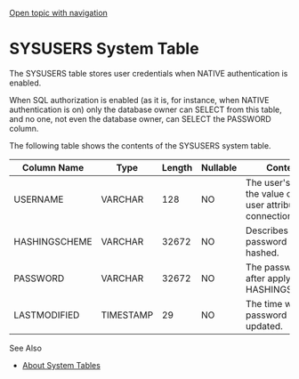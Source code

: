 [Open topic with navigation](../../../index.html#Shared/SQLReference/SystemTables/SysUsers.html)

<a href="" id="SystemTables.SysUsers"></a>[]()SYSUSERS System Table
===================================================================

The <span class="CodeFont">SYSUSERS</span> table stores user credentials when <span class="CodeFont">NATIVE</span> authentication is enabled.

When SQL authorization is enabled (as it is, for instance, when <span class="CodeFont">NATIVE</span> authentication is on) only the database owner can <span class="CodeFont">SELECT</span> from this table, and no one, not even the database owner, can <span class="CodeFont">SELECT</span> the <span class="CodeFont">PASSWORD</span> column.

The following table shows the contents of the <span class="CodeFont">SYSUSERS</span> system table.

| Column Name   | Type      | Length | Nullable | Contents                                                                     |
|---------------|-----------|--------|----------|------------------------------------------------------------------------------|
| USERNAME      | VARCHAR   | 128    | NO       | The user's name, the value of the user attribute on a connection URL.        |
| HASHINGSCHEME | VARCHAR   | 32672  | NO       | Describes how the password is hashed.                                        |
| PASSWORD      | VARCHAR   | 32672  | NO       | The password after applying the <span class="CodeFont">HASHINGSCHEME</span>. |
| LASTMODIFIED  | TIMESTAMP | 29     | NO       | The time when the password was last updated.                                 |

See Also

-   [About System Tables](Intro.SystemTables.html)

 


